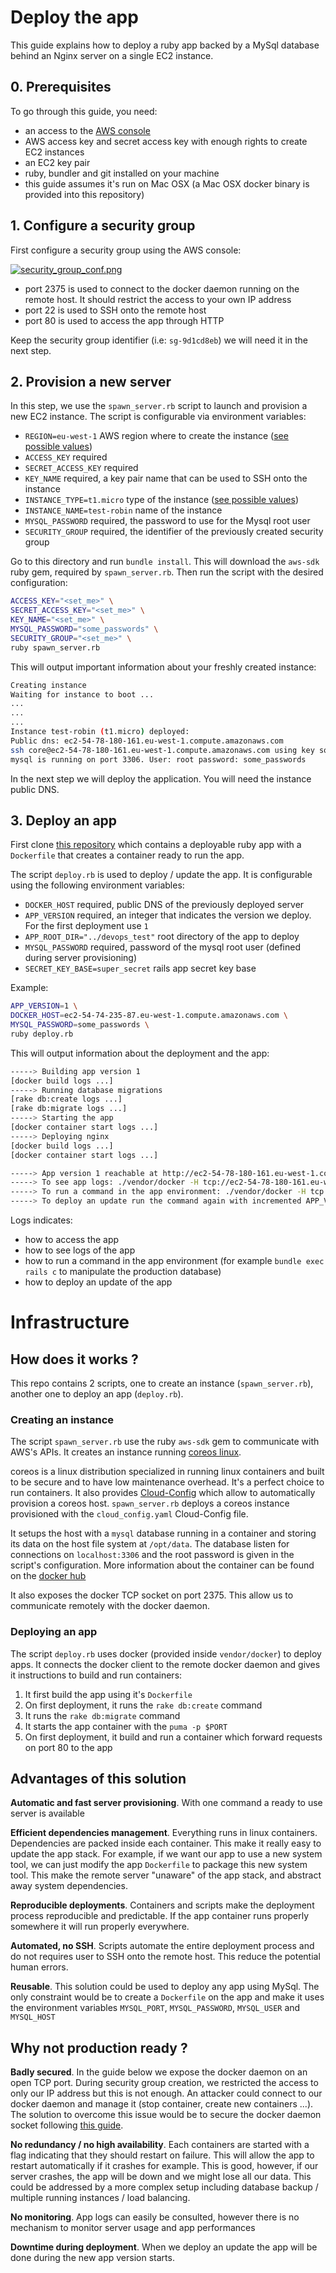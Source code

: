 # Deploy the app

This guide explains how to deploy a ruby app backed by a MySql database behind an Nginx server on a single EC2 instance.

## 0. Prerequisites

To go through this guide, you need:

- an access to the [AWS console](https://console.aws.amazon.com/console/home)
- AWS access key and secret access key with enough rights to create EC2 instances
- an EC2 key pair
- ruby, bundler and git installed on your machine
- this guide assumes it's run on Mac OSX (a Mac OSX docker binary is provided into this repository)

## 1. Configure a security group

First configure a security group using the AWS console:

[![security_group_conf.png](https://s14.postimg.org/b0ek4z0dd/security_group_conf.png)](https://postimg.org/image/bpxchc0wt/)

- port 2375 is used to connect to the docker daemon running on the remote host. It should restrict the access to your own IP address
- port 22 is used to SSH onto the remote host
- port 80 is used to access the app through HTTP

Keep the security group identifier (i.e: `sg-9d1cd8eb`) we will need it in the next step.

## 2. Provision a new server

In this step, we use the `spawn_server.rb` script to launch and provision a new EC2 instance. The script is configurable via environment variables:

- `REGION=eu-west-1` AWS region where to create the instance ([see possible values](http://docs.aws.amazon.com/general/latest/gr/rande.html#ec2_region))
- `ACCESS_KEY` required
- `SECRET_ACCESS_KEY` required
- `KEY_NAME` required, a key pair name that can be used to SSH onto the instance
- `INSTANCE_TYPE=t1.micro` type of the instance ([see possible values](https://aws.amazon.com/ec2/instance-types/))
- `INSTANCE_NAME=test-robin` name of the instance
- `MYSQL_PASSWORD` required, the password to use for the Mysql root user
- `SECURITY_GROUP` required, the identifier of the previously created security group

Go to this directory and run `bundle install`. This will download the `aws-sdk` ruby gem, required by `spawn_server.rb`.
Then run the script with the desired configuration:

````bash
ACCESS_KEY="<set_me>" \
SECRET_ACCESS_KEY="<set_me>" \
KEY_NAME="<set_me>" \
MYSQL_PASSWORD="some_passwords" \
SECURITY_GROUP="<set_me>" \
ruby spawn_server.rb
````

This will output important information about your freshly created instance:

````bash
Creating instance
Waiting for instance to boot ...
...
...
...
Instance test-robin (t1.micro) deployed:
Public dns: ec2-54-78-180-161.eu-west-1.compute.amazonaws.com
ssh core@ec2-54-78-180-161.eu-west-1.compute.amazonaws.com using key some_key
mysql is running on port 3306. User: root password: some_passwords
````

In the next step we will deploy the application. You will need the instance public DNS.

## 3. Deploy an app

First clone [this repository](https://github.com/b0baille/devops-test) which contains a deployable ruby app with a `Dockerfile` that creates a container ready to run the app.

The script `deploy.rb` is used to deploy / update the app. It is configurable using the following environment variables:

- `DOCKER_HOST` required, public DNS of the previously deployed server
- `APP_VERSION` required, an integer that indicates the version we deploy. For the first deployment use `1`
- `APP_ROOT_DIR="../devops_test"` root directory of the app to deploy
- `MYSQL_PASSWORD` required, password of the mysql root user (defined during server provisioning)
- `SECRET_KEY_BASE=super_secret` rails app secret key base

Example:

````bash
APP_VERSION=1 \
DOCKER_HOST=ec2-54-74-235-87.eu-west-1.compute.amazonaws.com \
MYSQL_PASSWORD=some_passwords \
ruby deploy.rb
````

This will output information about the deployment and the app:

````bash
-----> Building app version 1
[docker build logs ...]
-----> Running database migrations
[rake db:create logs ...]
[rake db:migrate logs ...]
-----> Starting the app
[docker container start logs ...]
-----> Deploying nginx
[docker build logs ...]
[docker container start logs ...]

-----> App version 1 reachable at http://ec2-54-78-180-161.eu-west-1.compute.amazonaws.com
-----> To see app logs: ./vendor/docker -H tcp://ec2-54-78-180-161.eu-west-1.compute.amazonaws.com:2375 logs app_v1
-----> To run a command in the app environment: ./vendor/docker -H tcp://ec2-54-78-180-161.eu-west-1.compute.amazonaws.com:2375 run -it  -e MYSQL_PORT=3306 -e MYSQL_PASSWORD=some_passwords -e MYSQL_USER=root -e MYSQL_HOST=127.0.0.1 -e SECRET_KEY_BASE=super_secret app:v1 <command>
-----> To deploy an update run the command again with incremented APP_VERSION config
````

Logs indicates:
- how to access the app
- how to see logs of the app
- how to run a command in the app environment (for example `bundle exec rails c` to manipulate the production database)
- how to deploy an update of the app


# Infrastructure

## How does it works ?

This repo contains 2 scripts, one to create an instance (`spawn_server.rb`), another one to deploy an app (`deploy.rb`).

### Creating an instance

The script `spawn_server.rb` use the ruby `aws-sdk` gem to communicate with AWS's APIs. It creates an instance running [coreos linux](https://coreos.com/why/).

coreos is a linux distribution specialized in running linux containers and built to be secure and to have low maintenance overhead. It's a perfect choice to run containers. It also provides [Cloud-Config](https://coreos.com/os/docs/latest/cloud-config.html) which allow to automatically provision a coreos host. `spawn_server.rb` deploys a coreos instance provisioned with the `cloud_config.yaml` Cloud-Config file.

It setups the host with a `mysql` database running in a container and storing its data on the host file system at `/opt/data`. The database listen for connections on `localhost:3306` and the root password is given in the script's configuration. More information about the container can be found on the [docker hub](https://hub.docker.com/_/mysql/https://hub.docker.com/_/mysql/https://hub.docker.com/_/mysql/)

It also exposes the docker TCP socket on port 2375. This allow us to communicate remotely with the docker daemon.

### Deploying an app

The script `deploy.rb` uses docker (provided inside `vendor/docker`) to deploy apps. It connects the docker client to the remote docker daemon and gives it instructions to build and run containers:

1. It first build the app using it's `Dockerfile`
2. On first deployment, it runs the `rake db:create` command
3. It runs the `rake db:migrate` command
4. It starts the app container with the `puma -p $PORT`
5. On first deployment, it build and run a container which forward requests on port 80 to the app

## Advantages of this solution

**Automatic and fast server provisioning**. With one command a ready to use server is available

**Efficient dependencies management**. Everything runs in linux containers. Dependencies are packed inside each container. This make it really easy to update the app stack. For example, if we want our app to use a new system tool, we can just modify the app `Dockerfile` to package this new system tool. This make the remote server "unaware" of the app stack, and abstract away system dependencies.

**Reproducible deployments**. Containers and scripts make the deployment process reproducible and predictable. If the app container runs properly somewhere it will run properly everywhere.

**Automated, no SSH**. Scripts automate the entire deployment process and do not requires user to SSH onto the remote host. This reduce the potential human errors.

**Reusable**. This solution could be used to deploy any app using MySql. The only constraint would be to create a `Dockerfile` on the app and make it uses the environment variables `MYSQL_PORT`, `MYSQL_PASSWORD`, `MYSQL_USER` and `MYSQL_HOST`


## Why not production ready ?

**Badly secured**. In the guide below we expose the docker daemon on an open TCP port. During security group creation, we restricted the access to only our IP address but this is not enough. An attacker could connect to our docker daemon and manage it (stop container, create new containers ...). The solution to overcome this issue would be to secure the docker daemon socket following [this guide](https://docs.docker.com/engine/security/https/).

**No redundancy / no high availability**. Each containers are started with a flag indicating that they should restart on failure. This will allow the app to restart automatically if it crashes for example. This is good, however, if our server crashes, the app will be down and we might lose all our data. This could be addressed by a more complex setup including database backup / multiple running instances / load balancing.

**No monitoring**. App logs can easily be consulted, however there is no mechanism to monitor server usage and app performances

**Downtime during deployment**. When we deploy an update the app will be done during the new app version starts.

